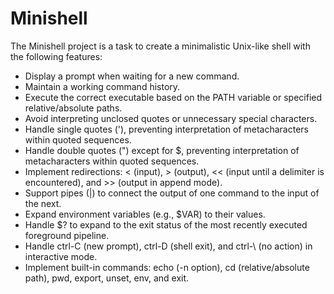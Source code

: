 # Minishell
The Minishell project is a task to create a minimalistic Unix-like shell with the following features:
  -  Display a prompt when waiting for a new command.
   - Maintain a working command history.
   - Execute the correct executable based on the PATH variable or specified relative/absolute paths.
   - Avoid interpreting unclosed quotes or unnecessary special characters.
   - Handle single quotes ('), preventing interpretation of metacharacters within quoted sequences.
   - Handle double quotes (") except for $, preventing interpretation of metacharacters within quoted sequences.
   - Implement redirections: < (input), > (output), << (input until a delimiter is encountered), and >> (output in append mode).
   - Support pipes (|) to connect the output of one command to the input of the next.
   - Expand environment variables (e.g., $VAR) to their values.
   - Handle $? to expand to the exit status of the most recently executed foreground pipeline.
   - Handle ctrl-C (new prompt), ctrl-D (shell exit), and ctrl-\ (no action) in interactive mode.
   - Implement built-in commands: echo (-n option), cd (relative/absolute path), pwd, export, unset, env, and exit.
